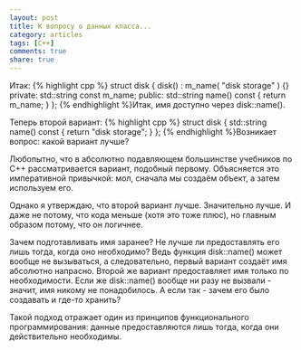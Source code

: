 ```yaml
---
layout: post
title: К вопросу о данных класса...
category: articles
tags: [C++]
comments: true
share: true
---
```

Итак:
{% highlight cpp %}
struct disk {
    disk() :
        m_name( "disk storage" ) {}
private:
    std::string const m_name;
public:
    std::string name() const {
        return m_name;
    }
};
{% endhighlight %}Итак, имя доступно через disk::name().

Теперь второй вариант:
{% highlight cpp %}
struct disk {
    std::string name() const {
        return "disk storage";
    }
};
{% endhighlight %}Возникает вопрос: какой вариант лучше?

Любопытно, что в абсолютно подавляющем большинстве учебников по C++ рассматривается вариант, подобный первому. Объясняется это императивной привычкой: мол, сначала мы создаём объект, а затем используем его.

Однако я утверждаю, что второй вариант лучше. Значительно лучше. И даже не потому, что кода меньше (хотя это тоже плюс), но главным образом потому, что он логичнее.

Зачем подготавливать имя заранее? Не лучше ли предоставлять его лишь тогда, когда оно необходимо? Ведь функция disk::name() может вообще не вызываться, а следовательно, первый вариант создаёт имя абсолютно напрасно. Второй же вариант предоставляет имя только по необходимости. Если же disk::name() вообще ни разу не вызвали - значит, имя никому не понадобилось. А если так - зачем его было создавать и где-то хранить? 

Такой подход отражает один из принципов функционального программирования: данные предоставляются лишь тогда, когда они действительно необходимы.

